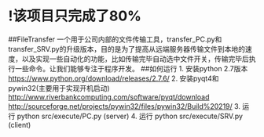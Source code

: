 # !该项目只完成了80%
##FileTransfer
一个用于公司内部的文件传输工具，transfer_PC.py和transfer_SRV.py的升级版本，目的是为了提高从远端服务器传输文件到本地的速度，以及实现一些自动化的功能，比如传输完毕自动选中文件开关，传输完毕后执行一些命令。让我们能够专注于程序开发。
##如何运行
    1. 安装python 2.7版本 https://www.python.org/download/releases/2.7.6/
    2. 安装pyqt4和pywin32(主要用于实现开机启动)
        http://www.riverbankcomputing.com/software/pyqt/download
        http://sourceforge.net/projects/pywin32/files/pywin32/Build%20219/
    3. 运行 python src/execute/PC.py (server)
    4. 运行 python src/execute/SRV.py (client)

